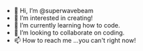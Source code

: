 - 👋 Hi, I’m @superwavebeam
- 👀 I’m interested in creating!
- 🌱 I’m currently learning how to code.
- 💞️ I’m looking to collaborate on coding.
- 📫 How to reach me ...you can't right now!

<!---
superwavebeam/superwavebeam is a ✨ special ✨ repository because its `README.md` (this file) appears on your GitHub profile.
You can click the Preview link to take a look at your changes.
--->
